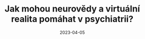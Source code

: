---
template: media-link
title:  Jak mohou neurovědy a virtuální realita pomáhat v psychiatrii?
date: 2023-04-05
link: https://www.ceskatelevize.cz/porady/1148499747-sama-doma/223562220600055/cast/972262/
language: cz
---